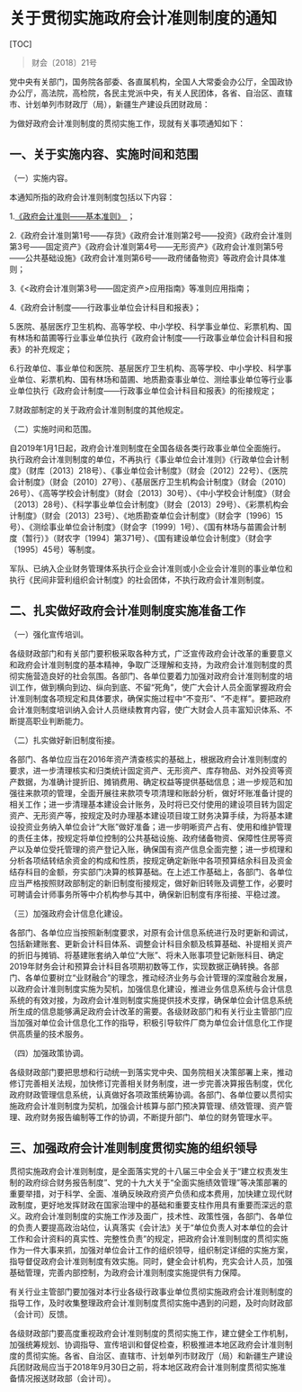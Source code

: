 # 关于贯彻实施政府会计准则制度的通知

[TOC]



> 财会〔2018〕21号

党中央有关部门，国务院各部委、各直属机构，全国人大常委会办公厅，全国政协办公厅，高法院，高检院，各民主党派中央，有关人民团体，各省、自治区、直辖市、计划单列市财政厅（局），新疆生产建设兵团财政局：

为做好政府会计准则制度的贯彻实施工作，现就有关事项通知如下：

##  一、关于实施内容、实施时间和范围

（一）实施内容。

本通知所指的政府会计准则制度包括以下内容：

1.[《政府会计准则——基本准则》 ](../zz/00.md) ；

2.《政府会计准则第1号——存货》《政府会计准则第2号——投资》《政府会计准则第3号——固定资产》《政府会计准则第4号——无形资产》《政府会计准则第5号——公共基础设施》《政府会计准则第6号——政府储备物资》等政府会计具体准则；

3.《<政府会计准则第3号——固定资产>应用指南》等准则应用指南；

4.《政府会计制度——行政事业单位会计科目和报表》；

5.医院、基层医疗卫生机构、高等学校、中小学校、科学事业单位、彩票机构、国有林场和苗圃等行业事业单位执行《政府会计制度——行政事业单位会计科目和报表》的补充规定；

6.行政单位、事业单位和医院、基层医疗卫生机构、高等学校、中小学校、科学事业单位、彩票机构、国有林场和苗圃、地质勘查事业单位、测绘事业单位等行业事业单位执行《政府会计制度——行政事业单位会计科目和报表》的衔接规定；

7.财政部制定的关于政府会计准则制度的其他规定。

（二）实施时间和范围。

自2019年1月1日起，政府会计准则制度在全国各级各类行政事业单位全面施行。执行政府会计准则制度的单位，不再执行《事业单位会计准则》《行政单位会计制度》（财库〔2013〕218号）、《事业单位会计制度》（财会〔2012〕22号）、《医院会计制度》（财会〔2010〕27号）、《基层医疗卫生机构会计制度》（财会〔2010〕26号）、《高等学校会计制度》（财会〔2013〕30号）、《中小学校会计制度》（财会〔2013〕28号）、《科学事业单位会计制度》（财会〔2013〕29号）、《彩票机构会计制度》（财会〔2013〕23号）、《地质勘查单位会计制度》（财会字〔1996〕15号）、《测绘事业单位会计制度》（财会字〔1999〕1号）、《国有林场与苗圃会计制度（暂行）》（财农字〔1994〕第371号）、《国有建设单位会计制度》（财会字〔1995〕45号）等制度。

军队、已纳入企业财务管理体系执行企业会计准则或小企业会计准则的事业单位和执行《民间非营利组织会计制度》的社会团体，不执行政府会计准则制度。

##  二、扎实做好政府会计准则制度实施准备工作

（一）强化宣传培训。

各级财政部门和有关部门要积极采取各种方式，广泛宣传政府会计改革的重要意义和政府会计准则制度的基本精神，争取广泛理解和支持，为政府会计准则制度的贯彻实施营造良好的社会氛围。各部门、各单位要着力加强对政府会计准则制度的培训工作，做到横向到边、纵向到底、不留“死角”，使广大会计人员全面掌握政府会计准则制度各项规定和具体要求，确保实施过程中“不变形”、“不走样”。要把政府会计准则制度培训纳入会计人员继续教育内容，使广大财会人员丰富知识体系、不断提高职业判断能力。

（二）扎实做好新旧制度衔接。

各部门、各单位应当在2016年资产清查核实的基础上，根据政府会计准则制度的要求，进一步清理核实和归类统计固定资产、无形资产、库存物品、对外投资等资产数据，为准确计提折旧、摊销费用、确定权益等提供基础信息；进一步规范和加强往来款项的管理，全面开展往来款项专项清理和账龄分析，做好坏账准备计提的相关工作；进一步清理基本建设会计账务，及时将已交付使用的建设项目转为固定资产、无形资产等，按规定及时办理基本建设项目竣工财务决算手续，为将基本建设投资业务纳入单位会计“大账”做好准备；进一步明晰资产占有、使用和维护管理的责任主体，按规定将单位控制的公共基础设施、政府储备物资、保障性住房等资产以及单位受托管理的资产登记入账，确保国有资产信息全面完整；进一步梳理和分析各项结转结余资金的构成和性质，按规定确定新账中各项预算结余科目及资金结存科目的金额，夯实部门决算的核算基础。在上述工作基础上，各部门、各单位应当严格按照财政部制定的新旧制度衔接规定，做好新旧转账及调整工作，必要时可聘请会计师事务所等中介机构参与其中，确保新旧制度有序衔接、平稳过渡。

（三）加强政府会计信息化建设。

各部门、各单位应当按照新制度要求，对原有会计信息系统进行及时更新和调试，包括新建账套、更新会计科目体系、调整会计科目余额及核算基础、补提相关资产的折旧与摊销、将基建账套纳入单位“大账”、将未入账事项登记新账科目、确定2019年财务会计和预算会计科目各项期初数等工作，实现数据正确转换。各部门、各单位要树立“业财融合”的理念，推动经济业务与会计管理的深度融合发展，以政府会计准则制度实施为契机，加强信息化建设，推进业务信息系统与会计信息系统的有效对接，为政府会计准则制度实施提供技术支撑，确保单位会计信息系统所生成的信息能够满足政府会计改革的需要。各级财政部门和有关行业主管部门应当加强对单位会计信息化工作的指导，积极引导软件厂商为单位会计信息化工作提供高质量的技术服务。

（四）加强政策协调。

各级财政部门要把思想和行动统一到落实党中央、国务院相关决策部署上来，推动修订完善相关法规，加快修订完善相关财务制度，进一步完善决算报告制度，优化政府财政管理信息系统，认真做好各项政策统筹协调。各部门、各单位要以贯彻实施政府会计准则制度为契机，加强会计核算与部门预决算管理、绩效管理、资产管理、政府财务报告编制等工作的协调，不断提升部门、单位的财务管理水平。

##  三、加强政府会计准则制度贯彻实施的组织领导

贯彻实施政府会计准则制度，是全面落实党的十八届三中全会关于“建立权责发生制的政府综合财务报告制度”、党的十九大关于“全面实施绩效管理”等决策部署的重要举措，对于科学、全面、准确反映政府资产负债和成本费用，加快建立现代财政制度，更好地发挥财政在国家治理中的基础和重要支柱作用具有重要而深远的意义。政府会计准则制度的实施工作涉及面广，技术性、政策性强，各部门、各单位的负责人要提高政治站位，认真落实《会计法》关于“单位负责人对本单位的会计工作和会计资料的真实性、完整性负责”的规定，把政府会计准则制度的贯彻实施作为一件大事来抓，加强对单位会计工作的组织领导，组织制定详细的实施方案，指导督促政府会计准则制度有效实施。同时，健全会计机构，充实会计人员，加强基础管理，完善内部控制，为政府会计准则制度实施提供有力保障。

有关行业主管部门要加强对本行业各级行政事业单位贯彻实施政府会计准则制度的指导工作，及时收集整理政府会计准则制度贯彻实施中遇到的问题，及时向财政部（会计司）反馈。

各级财政部门要高度重视政府会计准则制度的贯彻实施工作，建立健全工作机制，加强统筹规划、协调指导、宣传培训和督促检查，积极推进本地区政府会计准则制度的贯彻实施。各省、自治区、直辖市、计划单列市财政厅（局）和新疆生产建设兵团财政局应当于2018年9月30日之前，将本地区政府会计准则制度贯彻实施准备情况报送财政部（会计司）。